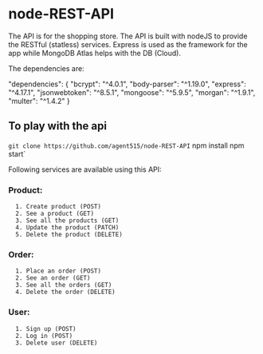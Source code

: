 # node-REST-API 

The API is for the shopping store. The API is built with nodeJS to provide the RESTful (statless) services.
Express is used as the framework for the app while MongoDB Atlas helps with the DB (Cloud).

The dependencies are:

"dependencies": {
    "bcrypt": "^4.0.1",
    "body-parser": "^1.19.0",
    "express": "^4.17.1",
    "jsonwebtoken": "^8.5.1",
    "mongoose": "^5.9.5",
    "morgan": "^1.9.1",
    "multer": "^1.4.2"
  }

## To play with the api

`git clone https://github.com/agent515/node-REST-API`
npm install
npm start`

Following services are available using this API:
  ### Product:
      1. Create product (POST)
      2. See a product (GET)
      3. See all the products (GET)
      4. Update the product (PATCH)
      5. Delete the product (DELETE)
  ### Order: 
      1. Place an order (POST)
      2. See an order (GET)
      3. See all the orders (GET)
      4. Delete the order (DELETE)
  ### User: 
      1. Sign up (POST)
      2. Log in (POST)
      3. Delete user (DELETE)
      
